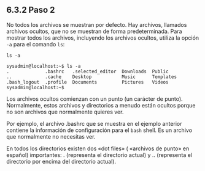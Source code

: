 ## 6.3.2 Paso 2
No todos los archivos se muestran por defecto. Hay archivos, llamados archivos ocultos, que no se muestran de forma predeterminada. Para mostrar todos los archivos, incluyendo los archivos ocultos, utiliza la opción `-a` para el comando `ls`:

	ls -a

```shell-sessino
sysadmin@localhost:~$ ls -a
.             .bashrc   .selected_editor  Downloads  Public
..            .cache    Desktop           Music      Templates
.bash_logout  .profile  Documents         Pictures   Videos
sysadmin@localhost:~$
```

Los archivos ocultos comienzan con un punto (un carácter de punto). Normalmente, estos archivos y directorios a menudo están ocultos porque no son archivos que normalmente quieres ver.

Por ejemplo, el archivo .bashrc  que se muestra en el ejemplo anterior contiene la información de configuración para el `bash` shell. Es un archivo que normalmente no necesitas ver.

En todos los directorios existen dos «dot files» ( «archivos de punto» en español) importantes: . (representa el directorio actual) y .. (representa el directorio por encima del directorio actual).

